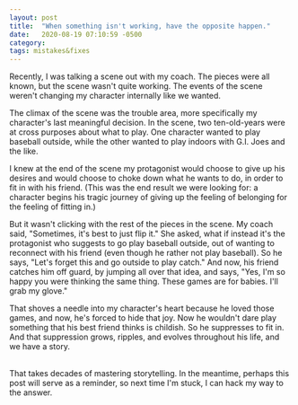 ```yaml
---
layout: post
title:  "When something isn't working, have the opposite happen."
date:   2020-08-19 07:10:59 -0500
category: 
tags: mistakes&fixes
---
```

Recently, I was talking a scene out with my coach. The pieces were all known, but the scene wasn't quite working. The events of the scene weren't changing my character internally like we wanted.

The climax of the scene was the trouble area, more specifically my character's last meaningful decision. In the scene, two ten-old-years were at cross purposes about what to play. One character wanted to play baseball outside, while the other wanted to play indoors with G.I. Joes and the like. 

I knew at the end of the scene my protagonist would choose to give up his desires and would choose to choke down what he wants to do, in order to fit in with his friend. (This was the end result we were looking for: a character begins his tragic journey of giving up the feeling of belonging for the feeling of fitting in.)

But it wasn't clicking with the rest of the pieces in the scene. My coach said, "Sometimes, it's best to just flip it." She asked, what if instead it's the protagonist who suggests to go play baseball outside, out of wanting to reconnect with his friend (even though he rather not play baseball). So he says, "Let's forget this and go outside to play catch." And now, his friend catches him off guard, by jumping all over that idea, and says, "Yes, I'm so happy you were thinking the same thing. These games are for babies. I'll grab my glove."

That shoves a needle into my character's heart because he loved those games, and now, he's forced to hide that joy. Now he wouldn't dare play something that his best friend thinks is childish. So he suppresses to fit in. And that suppression grows, ripples, and evolves throughout his life, and we have a story.

<br>
That takes decades of mastering storytelling. In the meantime, perhaps this post will serve as a reminder, so next time I'm stuck, I can hack my way to the answer.